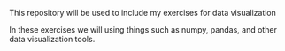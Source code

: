 This repository will be used to include my exercises for data visualization

In these exercises we will using things such as numpy, pandas, and other data
visualization tools.